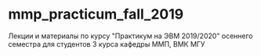 # mmp_practicum_fall_2019
Лекции и материалы по курсу "Практикум на ЭВМ 2019/2020" осеннего семестра для студентов 3 курса кафедры ММП, ВМК МГУ
